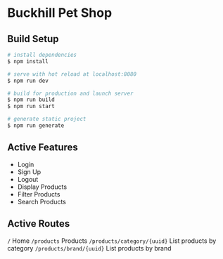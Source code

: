 # Buckhill Pet Shop

## Build Setup

```bash
# install dependencies
$ npm install

# serve with hot reload at localhost:8080
$ npm run dev

# build for production and launch server
$ npm run build
$ npm run start

# generate static project
$ npm run generate
```

## Active Features
* Login
* Sign Up
* Logout
* Display Products
* Filter Products
* Search Products

## Active Routes
`/` Home
`/products` Products
`/products/category/{uuid}` List products by category 
`/products/brand/{uuid}` List products by brand 

